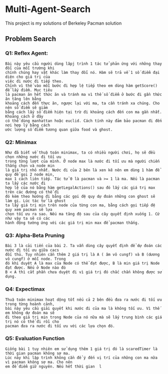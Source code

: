 # Multi-Agent-Search
This project is my solutions of Berkeley Pacman solution

## Problem Search

### Q1:  Reflex Agent:

    Bài này yêu cầu người dùng lâpj trình 1 tác tử phản ứng với những thay đổi của mỗi trường khi 
    chính chúng hay vật khác làm thay đổi nó. Hàm sẽ trả về 1 số điểm đại diện cho giá trị của 
    việc đi nước đi tiếp theo.
    Chính vì thế vào mỗi bước đi hợp lệ tiếp theo em dùng hàm getScore() để lấy điểm. Mục tiêu
    là pacman ăn hết thức ăn và tránh ma vì thế số điểm ở bước đi gần thức ăn tăng lên bằng 
    khoảng cách đến thực ăn, ngược lại với ma, ta cần tránh xa chúng. Cho nên số điểm sẽ giảm
    bằng cách lấy số điểm hiện tại trừ đi khoảng cách đến con ma gần nhất. Khoảng cách ở đây 
    có thể dùng manhattan hoặc euclid. Cách tính này đảm bảo pacman đi đến nơi hợp lý bằng cách
    ước lượng số điểm tương quan giữa food và ghost.         

### Q2: Minimax
    Như đã biết về thuậ toán minimax, ta có nhiều người chơi, họ sẽ đều chọn những nước đi tối ưu
    trong từng lượt của mình. Ở node max là nước đi tối ưu mà người chiến thắng chọn và node min 
    là giá trị nhỏ nhất. Nước đi của 2 bên là xen kẽ nên em dùng 1 hàm để quy để gọi 2 node min, 
    max 1 cách liên tiếp. Tác tử 0 là pacman và >= 1 là ma. Nếu là pacman ta lấy các nước đi 
    hợp lệ của nó bằng hàm getLegalActions() sau đó lấy các giá trị max trên các đường có thể đi
    đó kèm theo hướng đi bằng các gọi đệ quy dự đoán những con ghost sẽ làm gi. Lúc tác tử là ghost
    ta lấy giá trị min trên node của từng con ma, bằng cách gọi tiếp đệ quy xem pacman sẽ lựa 
    chọn tối ưu ra sao. Nếu ma tăng độ sau của cây quyết định xuống 1. Cứ như vậy ta sẽ có các 
    hành động tường ứng với các giá trị min max để pacman thắng.  
    
### Q3: Alpha-Beta Pruning
    Bài 3 là cải tiến của bài 2. Ta vẫn dùng cây quyết định để dự đoán các nước đi tối ưu giữa cacs
    đối thủ. Tuy nhiên cần thêm 2 giá trị là A ( âm vô cungf) và B (dương vô cungf) ở mỗi node. Trong
    đó khi duyệt A là max của Node có thể đạt được, B là min giá trị Node đạt được. Nếu ở Node nào đó
    B < A thì cắt phần chưa duyệt đi vì giá trị đó chắc chắn không được sử dụng.

### Q4: Expectimax
    Thuậ toán minimax hoạt dộng tốt nếu cả 2 bên đều đưa ra nước đi tối ưu trong từng hoành cảnh, 
    bài này yêu cầu giải quyết khi nước đi của ma là không tối ưu. Vì thế em không dự đoán ma sẽ 
    đi theo giá trị min trong Node của nó nữa mà sẽ lấy trung bình các giá trị nó có thể đi rồi cho 
    pacman đưa ra nước đi tối ưu với các lựa chọn đó. 

### Q5: Evaluation Function
    Giống bài 1 tuy nhiên em sử dụng thêm 1 giá trị đó là scaredTimer là thời gian pacman không sợ ma.
    Lúc này khi lập trình không cần để ý đến vị trí của những con ma nữa vì pacman không sợ ma. Cho nên
    em để điểm giữ nguyên. Nếu hết thời gian  l

